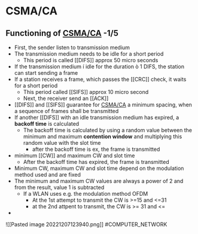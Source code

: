 # CSMA/CA

## Functioning of [CSMA/CA](CA) -1/5
* First, the sender listen to transmission medium
* The transmission medium needs to be idle for a short period
	* This period is called [[DIFS]] approx 50 micro seconds
* If the transmission medium í idle for the duration ò 1 DIFS, the station can start sending a frame
* If a station receives a frame, which passes the [[CRC]] check, it waits for a short period
	* This period called [[SIFS]] approx 10 micro second
	* Next, the receiver send an [[ACK]]
* [[DIFS]] and [[SIFS]] guarantee for [CSMA/CA](CA) a minimum spacing, when a sequence of frames shall be transmitted
* If another [[DIFS]] with an idle transmission medium has expired, a **backoff time** is calculated
	* The backoff time is calculated by using a random value between the minimum and maximum **contention window** and multiplying this random value with the slot time
		* after the backoff time is ex, the frame is transmitted
* minimum [[CW]] and maximum CW and slot time
	* After the backoff time has expired, the frame is transmitted
* Minimum CW, maximum CW and slot time depend on the modulation method used and are fixed
* The minimum and maximum CW values are always a power of 2 and from the result, value 1 is subtracted
	* If a WLAN uses e.g. the modulation method OFDM
		* At the 1st attempt to transmit the CW is >=15 and <=31
		* at the 2nd attpent to transmit, the CW is >= 31 and <= 
* 
![[Pasted image 20221207123940.png]]
#COMPUTER_NETWORK 
